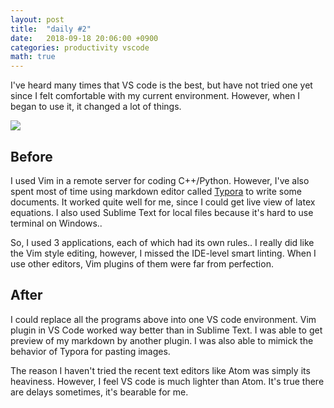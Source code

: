 ```yaml
---
layout: post
title:  "daily #2"
date:   2018-09-18 20:06:00 +0900
categories: productivity vscode
math: true
---
```


I've heard many times that VS code is the best, but have not tried one yet
since I felt comfortable with my current environment.
However, when I began to use it, it changed a lot of things.

![](/blog/img/2018-09-18-daily2_2018-09-18-23-29-02.png)

## Before

I used Vim in a remote server for coding C++/Python.
However, I've also spent most of time using markdown editor
called [Typora][typora] to write some documents.
It worked quite well for me, since I could get live view of latex equations.
I also used Sublime Text for local files because it's hard to use terminal on
Windows..

So, I used 3 applications, each of which had its own rules..
I really did like the Vim style editing, however, I missed
the IDE-level smart linting. When I use other editors,
Vim plugins of them were far from perfection.

## After

I could replace all the programs above into one VS code environment.
Vim plugin in VS Code worked way better than in Sublime Text.
I was able to get preview of my markdown by another plugin.
I was also able to mimick the behavior of Typora for pasting images.

The reason I haven't tried the recent text editors like Atom was
simply its heaviness. However, I feel VS code is much lighter than Atom.
It's true there are delays sometimes, it's bearable for me.

[typora]:https://typora.io/ 